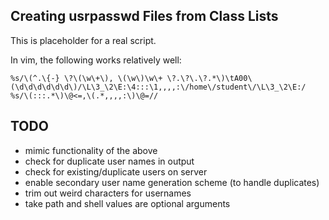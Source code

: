 Creating usrpasswd Files from Class Lists
-----------------------------------------

This is placeholder for a real script.

In vim, the following works relatively well:

```
%s/\(^.\{-} \?\(\w\+\), \(\w\)\w\+ \?.\?\.\?.*\)\tA00\(\d\d\d\d\d\d\)/\L\3_\2\E:\4:::\1,,,,:\/home\/student\/\L\3_\2\E:/
%s/\(:::.*\)\@<=,\(.*,,,,:\)\@=//
```


TODO
----

- mimic functionality of the above
- check for duplicate user names in output
- check for existing/duplicate users on server
- enable secondary user name generation scheme (to handle duplicates)
- trim out weird characters for usernames
- take path and shell values are optional arguments
